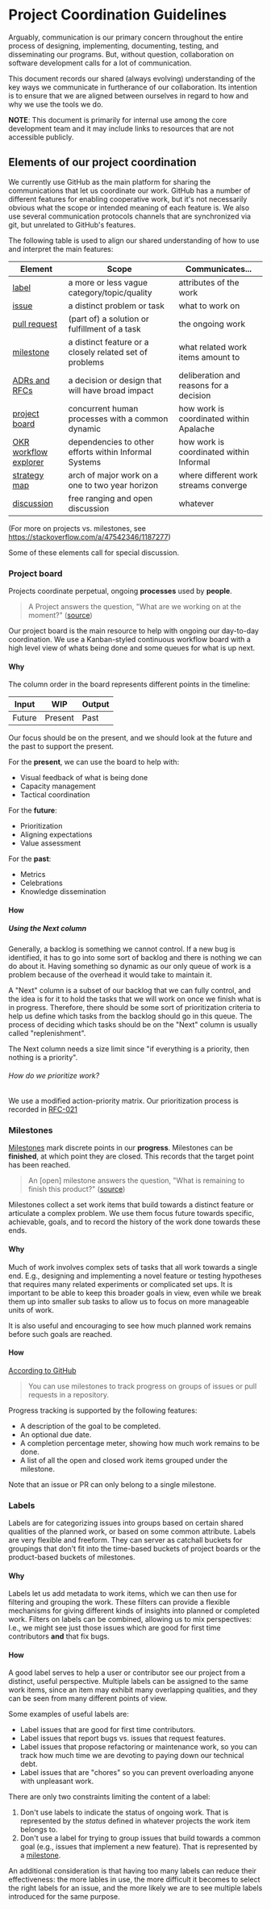 # Project Coordination Guidelines

Arguably, communication is our primary concern throughout the entire process of
designing, implementing, documenting, testing, and disseminating our programs.
But, without question, collaboration on software development calls for a lot of
communication.

This document records our shared (always evolving) understanding of the key ways
we communicate in furtherance of our collaboration. Its intention is to ensure that we are aligned between ourselves in regard to how and why we use the tools we do.

**NOTE**: This document is primarily for internal use among the core development
team and it may include links to resources that are not accessible publicly.

## Elements of our project coordination

We currently use GitHub as the main platform for sharing the communications that
let us coordinate our work. GitHub has a number of different features for
enabling cooperative work, but it's not necessarily obvious what the scope or
intended meaning of each feature is. We also use several communication protocols
channels that are synchronized via git, but unrelated to GitHub's features.

The following table is used to align our
shared understanding of how to use and interpret the main features:

| Element                      | Scope                                                   | Communicates...                         |
|------------------------------|---------------------------------------------------------|-----------------------------------------|
| [label][labels]              | a more or less vague category/topic/quality             | attributes of the work                  |
| [issue][issues]              | a distinct problem or task                              | what to work on                         |
| [pull request][prs]          | (part of) a solution or fulfillment of a task           | the ongoing work                        |
| [milestone][milestones]      | a distinct feature or a closely related set of problems | what related work items amount to       |
| [ADRs and RFCs][adr and rfc] | a decision or design that will have broad impact        | deliberation and reasons for a decision |
| [project board][project]     | concurrent human processes with a common dynamic        | how work is coordinated within Apalache |
| [OKR workflow explorer][okr] | dependencies to other efforts within Informal Systems   | how work is coordinated within Informal |
| [strategy map][strategy]     | arch of major work on a one to two year horizon         | where different work streams converge   |
| [discussion][discussion]     | free ranging and open discussion                        | whatever                                |

(For more on projects vs. milestones, see
https://stackoverflow.com/a/47542346/1187277)

[adr and rfc]: https://github.com/apalache-mc/apalache/tree/main/docs/src/adr
[discussion]: https://github.com/apalache-mc/apalache/discussions
[issues]: https://github.com/apalache-mc/apalache/issues
[labels]: https://github.com/apalache-mc/apalache/issues/labels
[milestones]: https://github.com/apalache-mc/apalache/milestones
[okr]: https://informal-workflow-explorer.netlify.app/
[project]: https://github.com/orgs/informalsystems/projects/30
[prs]: https://github.com/apalache-mc/apalache/pulls
[strategy]: https://github.com/informalsystems/strategy/blob/main/projects/apalache/yearly2021-2022/plan2022.md

Some of these elements call for special discussion.

### Project board

Projects coordinate perpetual, ongoing **processes** used by **people**.

> A Project answers the question, "What are we working on at the moment?"
> ([source](https://stackoverflow.com/a/47542346/1187277))

Our project board is the main resource to help with ongoing our day-to-day
coordination. We use a Kanban-styled continuous workflow board with a high level
view of whats being done and some queues for what is up next.

#### Why

The column order in the board represents different points in the timeline:

| Input  | WIP     | Output |
|--------|---------|--------|
| Future | Present | Past   |

Our focus should be on the present, and we should look at the future and the
past to support the present.

For the **present**, we can use the board to help with:
- Visual feedback of what is being done
- Capacity management
- Tactical coordination

For the **future**:
- Prioritization
- Aligning expectations
- Value assessment

For the **past**:
- Metrics
- Celebrations
- Knowledge dissemination

#### How

##### Using the **Next** column

Generally, a backlog is something we cannot control. If a new bug is identified,
it has to go into some sort of backlog and there is nothing we can do about it.
Having something so dynamic as our only queue of work is a problem because of
the overhead it would take to maintain it.

A "Next" column is a subset of our backlog that we can fully control, and the
idea is for it to hold the tasks that we will work on once we finish what is in
progress. Therefore, there should be some sort of prioritization criteria to
help us define which tasks from the backlog should go in this queue. The process
of deciding which tasks should be on the "Next" column is usually called
"replenishment".

The Next column needs a size limit since "if everything is a priority, then
nothing is a priority".

###### How do we prioritize work?

We use a modified action-priority matrix. Our prioritization process is
recorded in
[RFC-021](https://github.com/apalache-mc/apalache/blob/main/docs/src/adr/021rfc-prioritization.md)

### Milestones

[Milestones](https://en.wikipedia.org/wiki/Milestone) mark discrete points in
our **progress**. Milestones can be **finished**, at which point they are closed.
This records that the target point has been reached.

> An [open] milestone answers the question, "What is remaining to finish this product?"
> ([source](https://stackoverflow.com/a/47542346/1187277))

Milestones collect a set work items that build towards a distinct feature or
articulate a complex problem. We use them focus future towards specific,
achievable, goals, and to record the history of the work done towards these
ends.

#### Why

Much of work involves complex sets of tasks that all work towards a single end.
E.g., designing and implementing a novel feature or testing hypotheses that
requires many related experiments or complicated set ups. It is important to be
able to keep this broader goals in view, even while we break them up into
smaller sub tasks to allow us to focus on more manageable units of work.

It is also useful and encouraging to see how much planned work remains before
such goals are reached.

#### How

[According to
GitHub](https://docs.github.com/en/issues/using-labels-and-milestones-to-track-work/about-milestones)

> You can use milestones to track progress on groups of issues or pull requests in a repository.

Progress tracking is supported by the following features:

- A description of the goal to be completed.
- An optional due date.
- A completion percentage meter, showing how much work remains to be done.
- A list of all the open and closed work items grouped under the milestone.

Note that an issue or PR can only belong to a single milestone.

### Labels

Labels are for categorizing issues into groups based on certain shared qualities
of the planned work, or based on some common attribute. Labels are very flexible
and freeform. They can server as catchall buckets for groupings that don't fit
into the time-based buckets of project boards or the product-based buckets of
milestones.

#### Why

Labels let us add metadata to work items, which we can then use for filtering
and grouping the work. These filters can provide a flexible mechanisms for
giving different kinds of insights into planned or completed work. Filters on
labels can be combined, allowing us to mix perspectives: I.e., we might see just
those issues which are good for first time contributors **and** that fix bugs.

#### How

A good label serves to help a user or contributor see our project from a
distinct, useful perspective.  Multiple labels can be assigned to the same work
items, since an item may exhibit many overlapping qualities, and they can be
seen from many different points of view.

Some examples of useful labels are:

- Label issues that are good for first time contributors.
- Label issues that report bugs vs. issues that request features.
- Label issues that propose refactoring or maintenance work, so you can track
  how much time we are devoting to paying down our technical debt.
- Label issues that are "chores" so you can prevent overloading anyone with
  unpleasant work.

There are only two constraints limiting the content of a label:

1. Don't use labels to indicate the status of ongoing work. That is represented
   by the *status* defined in whatever projects the work item belongs to.
2. Don't use a label for trying to group issues that build towards a common goal
   (e.g., issues that implement a new feature). That is represented by a
   [milestone](#milestones).

An additional consideration is that having too many labels can reduce their
effectiveness: the more lables in use, the more difficult it becomes to select
the right labels for an issue, and the more likely we are to see multiple labels
introduced for the same purpose.
